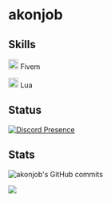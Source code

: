 <h1>akonjob</h1>





## Skills

<img width="20" src="https://img.icons8.com/color/512/fivem.png" /> Fivem

<img width="20" src="https://upload.wikimedia.org/wikipedia/commons/c/cf/Lua-Logo.svg" /> Lua









## Status
[![Discord Presence](https://lanyard-profile-readme.vercel.app/api/554303810709880842?theme=dark&bg=&animated=true&idleMessage=@BW-Studios%20&borderRadius=15px&hideDiscrim=false)](https://discord.com/users/554303810709880842)




## Stats


![akonjob's GitHub commits](https://github-readme-streak-stats.herokuapp.com/?user=akonjob&theme=transparent&hide_border=true)


![](https://komarev.com/ghpvc/?username=akonjob&color=blue)


